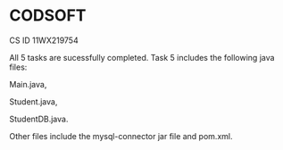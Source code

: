 # CODSOFT
CS ID 11WX219754

All 5 tasks are sucessfully completed. 
Task 5 includes the following java files:

Main.java,

Student.java,

StudentDB.java.

Other files include the mysql-connector jar file and pom.xml.
